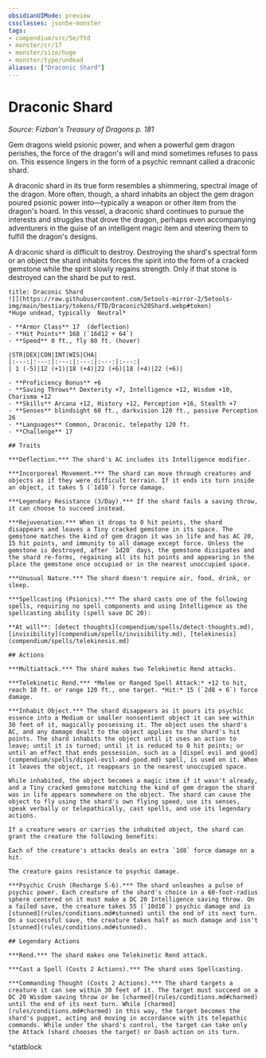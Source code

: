 ```yaml
---
obsidianUIMode: preview
cssclasses: json5e-monster
tags:
- compendium/src/5e/ftd
- monster/cr/17
- monster/size/huge
- monster/type/undead
aliases: ["Draconic Shard"]
---
```

# Draconic Shard
*Source: Fizban's Treasury of Dragons p. 181*  

Gem dragons wield psionic power, and when a powerful gem dragon perishes, the force of the dragon's will and mind sometimes refuses to pass on. This essence lingers in the form of a psychic remnant called a draconic shard.

A draconic shard in its true form resembles a shimmering, spectral image of the dragon. More often, though, a shard inhabits an object the gem dragon poured psionic power into—typically a weapon or other item from the dragon's hoard. In this vessel, a draconic shard continues to pursue the interests and struggles that drove the dragon, perhaps even accompanying adventurers in the guise of an intelligent magic item and steering them to fulfill the dragon's designs.

A draconic shard is difficult to destroy. Destroying the shard's spectral form or an object the shard inhabits forces the spirit into the form of a cracked gemstone while the spirit slowly regains strength. Only if that stone is destroyed can the shard be put to rest.

```ad-statblock
title: Draconic Shard
![](https://raw.githubusercontent.com/5etools-mirror-2/5etools-img/main/bestiary/tokens/FTD/Draconic%20Shard.webp#token)
*Huge undead, typically  Neutral*

- **Armor Class** 17  (deflection)
- **Hit Points** 168 (`16d12 + 64`)
- **Speed** 0 ft., fly 80 ft. (hover)

|STR|DEX|CON|INT|WIS|CHA|
|:---:|:---:|:---:|:---:|:---:|:---:|
| 1 (-5)|12 (+1)|18 (+4)|22 (+6)|18 (+4)|22 (+6)|

- **Proficiency Bonus** +6
- **Saving Throws** Dexterity +7, Intelligence +12, Wisdom +10, Charisma +12
- **Skills** Arcana +12, History +12, Perception +16, Stealth +7
- **Senses** blindsight 60 ft., darkvision 120 ft., passive Perception 26
- **Languages** Common, Draconic, telepathy 120 ft.
- **Challenge** 17

## Traits

***Deflection.*** The shard's AC includes its Intelligence modifier.

***Incorporeal Movement.*** The shard can move through creatures and objects as if they were difficult terrain. If it ends its turn inside an object, it takes 5 (`1d10`) force damage.

***Legendary Resistance (3/Day).*** If the shard fails a saving throw, it can choose to succeed instead.

***Rejuvenation.*** When it drops to 0 hit points, the shard disappears and leaves a Tiny cracked gemstone in its space. The gemstone matches the kind of gem dragon it was in life and has AC 20, 15 hit points, and immunity to all damage except force. Unless the gemstone is destroyed, after `1d20` days, the gemstone dissipates and the shard re-forms, regaining all its hit points and appearing in the place the gemstone once occupied or in the nearest unoccupied space.

***Unusual Nature.*** The shard doesn't require air, food, drink, or sleep.

***Spellcasting (Psionics).*** The shard casts one of the following spells, requiring no spell components and using Intelligence as the spellcasting ability (spell save DC 20):

**At will**: [detect thoughts](compendium/spells/detect-thoughts.md), [invisibility](compendium/spells/invisibility.md), [telekinesis](compendium/spells/telekinesis.md)

## Actions

***Multiattack.*** The shard makes two Telekinetic Rend attacks.

***Telekinetic Rend.*** *Melee or Ranged Spell Attack:* +12 to hit, reach 10 ft. or range 120 ft., one target. *Hit:* 15 (`2d8 + 6`) force damage.

***Inhabit Object.*** The shard disappears as it pours its psychic essence into a Medium or smaller nonsentient object it can see within 30 feet of it, magically possessing it. The object uses the shard's AC, and any damage dealt to the object applies to the shard's hit points. The shard inhabits the object until it uses an action to leave; until it is turned; until it is reduced to 0 hit points; or until an effect that ends possession, such as a [dispel evil and good](compendium/spells/dispel-evil-and-good.md) spell, is used on it. When it leaves the object, it reappears in the nearest unoccupied space.

While inhabited, the object becomes a magic item if it wasn't already, and a Tiny cracked gemstone matching the kind of gem dragon the shard was in life appears somewhere on the object. The shard can cause the object to fly using the shard's own flying speed, use its senses, speak verbally or telepathically, cast spells, and use its legendary actions.

If a creature wears or carries the inhabited object, the shard can grant the creature the following benefits:

Each of the creature's attacks deals an extra `1d8` force damage on a hit.

The creature gains resistance to psychic damage.

***Psychic Crush (Recharge 5-6).*** The shard unleashes a pulse of psychic power. Each creature of the shard's choice in a 60-foot-radius sphere centered on it must make a DC 20 Intelligence saving throw. On a failed save, the creature takes 55 (`10d10`) psychic damage and is [stunned](rules/conditions.md#stunned) until the end of its next turn. On a successful save, the creature takes half as much damage and isn't [stunned](rules/conditions.md#stunned).

## Legendary Actions

***Rend.*** The shard makes one Telekinetic Rend attack.

***Cast a Spell (Costs 2 Actions).*** The shard uses Spellcasting.

***Commanding Thought (Costs 2 Actions).*** The shard targets a creature it can see within 30 feet of it. The target must succeed on a DC 20 Wisdom saving throw or be [charmed](rules/conditions.md#charmed) until the end of its next turn. While [charmed](rules/conditions.md#charmed) in this way, the target becomes the shard's puppet, acting and moving in accordance with its telepathic commands. While under the shard's control, the target can take only the Attack (shard chooses the target) or Dash action on its turn.
```
^statblock
